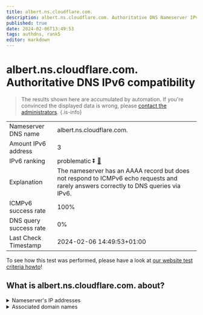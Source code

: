 ```yaml
---
title: albert.ns.cloudflare.com.
description: albert.ns.cloudflare.com. Authoritative DNS Nameserver IPv6 compatibility
published: true
date: 2024-02-06T13:49:53
tags: authdns, rank5
editor: markdown
---
```


# albert.ns.cloudflare.com. Authoritative DNS IPv6 compatibility

> The results shown here are accumulated by automation. If you're convinced the displayed data is wrong, please [contact the administrators](/howto/chat). 
{.is-info}




|   |   |
| - | - |
| Nameserver DNS name | albert.ns.cloudflare.com.
| Amount IPv6 address | 3
| IPv6 ranking | problematic :arrow_double_down: [🔗](/howto/ranking) |
| Explanation | The nameserver has an AAAA record but does not respond to ICMPv6 echo requests and rarely answers correctly to DNS queries via IPv6. |
| ICMPv6 success rate | 100%|
| DNS query success rate | 0% |
| Last Check Timestamp | 2024-02-06 14:49:53+01:00 |

To see how this test was performed, please have a look at [our website test criteria howto](/howto/testcriteria/authdns)!


## What is albert.ns.cloudflare.com. about?




<details>
<summary>Nameserver's IP addresses</summary>

2a06:98c1:50::ac40:213a

2606:4700:58::adf5:3b3a

2803:f800:50::6ca2:c13a

</details>



<details>
<summary>Associated domain names</summary>

www.yugabyte.com

</details>
